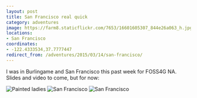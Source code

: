 ```yaml
---
layout: post
title: San Francisco real quick
category: adventures
image: https://farm8.staticflickr.com/7653/16601605307_844e26a063_h.jpg
locations:
- San Francisco
coordinates:
- -122.4333534,37.7777447
redirect_from: /adventures/2015/03/14/san-francisco/
---
```



I was in Burlingame and San Francisco this past week for FOSS4G NA. Slides and video to come, but for now:

<div class="photos">

<img src="https://farm8.staticflickr.com/7653/16601605307_844e26a063_h.jpg"  alt="Painted ladies">

<img src="https://farm8.staticflickr.com/7648/16807769791_70c8c5b93b_h.jpg" class="img-half" alt="San Francisco">

<img src="https://farm9.staticflickr.com/8705/16621315088_3f8d9d1425_h.jpg" class="img-half" alt="San Francisco">
</div>
